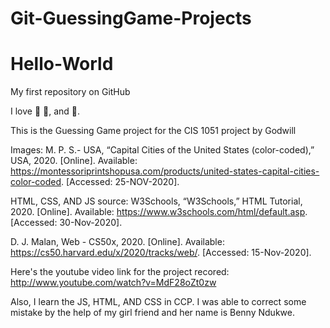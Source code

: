 # Git-GuessingGame-Projects
# Hello-World

My first repository on GitHub

I love :book: :apple:, and :rice:.

This is the Guessing Game project for the CIS 1051 project by Godwill

Images: 
M. P. S.- USA, “Capital Cities of the United States (color-coded),” USA, 2020. [Online]. Available: 
    https://montessoriprintshopusa.com/products/united-states-capital-cities-color-coded. 
    [Accessed: 25-NOV-2020]. 
    
HTML, CSS, AND JS source:
W3Schools, “W3Schools,” HTML Tutorial, 2020. [Online]. Available: 
    https://www.w3schools.com/html/default.asp. 
    [Accessed: 30-Nov-2020]. 
    
D. J. Malan, Web - CS50x, 2020. [Online]. Available: 
    https://cs50.harvard.edu/x/2020/tracks/web/. 
    [Accessed: 15-Nov-2020]. 

Here's the youtube video link for the project recored:  
      http://www.youtube.com/watch?v=MdF28oZt0zw
      
Also, I learn the JS, HTML, AND CSS in CCP. I was able to correct some mistake by the help of my girl friend 
and her name is Benny Ndukwe. 

